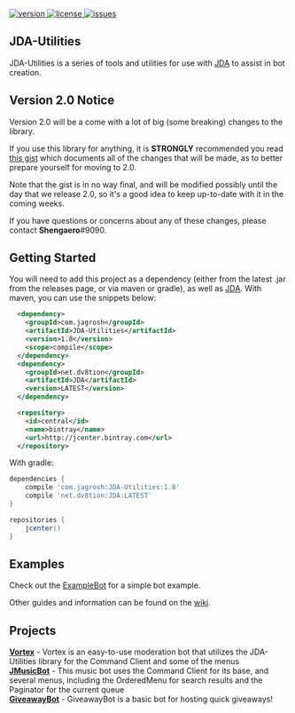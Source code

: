 [version]: https://api.bintray.com/packages/jagrosh/maven/JDA-Utilities/images/download.svg
[download]: https://bintray.com/jagrosh/maven/JDA-Utilities/_latestVersion
[license]: https://img.shields.io/badge/License-Apache%202.0-lightgrey.svg
[issues]: https://img.shields.io/github/issues/JDA-Applications/JDA-Utilities.svg 
[issueslink]: https://github.com/JDA-Applications/JDA-Utilities/issues

[ ![version][] ][download]
[ ![license][] ](https://github.com/JDA-Applications/JDA-Utilities/tree/master/LICENSE)
[ ![issues][] ][issueslink]

## JDA-Utilities
JDA-Utilities is a series of tools and utilities for use with [JDA](https://github.com/DV8FromTheWorld/JDA) to assist in bot creation.

## Version 2.0 Notice
Version 2.0 will be a come with a lot of big (some breaking) changes to the library.

If you use this library for anything, it is **STRONGLY** recommended you read [this gist](https://gist.github.com/TheMonitorLizard/4f09ac2a3c9d8019dc3cde02cc456eee)
which documents all of the changes that will be made, as to better prepare yourself for moving to 2.0.

Note that the gist is in no way final, and will be modified possibly until the day that we release 2.0,
so it's a good idea to keep up-to-date with it in the coming weeks.

If you have questions or concerns about any of these changes, please contact **Shengaero**#9090.

## Getting Started
You will need to add this project as a dependency (either from the latest .jar from the releases page, or via maven or gradle), as well as [JDA](https://github.com/DV8FromTheWorld/JDA). With maven, you can use the snippets below:
```xml
  <dependency>
    <groupId>com.jagrosh</groupId>
    <artifactId>JDA-Utilities</artifactId>
    <version>1.8</version>
    <scope>compile</scope>
  </dependency>
  <dependency>
    <groupId>net.dv8tion</groupId>
    <artifactId>JDA</artifactId>
    <version>LATEST</version>
  </dependency>
```
```xml
  <repository>
    <id>central</id>
    <name>bintray</name>
    <url>http://jcenter.bintray.com</url>
  </repository>
```
With gradle:
```groovy
dependencies {
    compile 'com.jagrosh:JDA-Utilities:1.8'
    compile 'net.dv8tion:JDA:LATEST'
}

repositories {
    jcenter()
}
```

## Examples
Check out the [ExampleBot](https://github.com/jagrosh/ExampleBot) for a simple bot example.

Other guides and information can be found on the [wiki](https://github.com/JDA-Applications/JDA-Utilities/wiki).

## Projects
[**Vortex**](https://github.com/jagrosh/Vortex) - Vortex is an easy-to-use moderation bot that utilizes the JDA-Utilities library for the Command Client and some of the menus<br>
[**JMusicBot**](https://github.com/jagrosh/MusicBot) - This music bot uses the Command Client for its base, and several menus, including the OrderedMenu for search results and the Paginator for the current queue<br>
[**GiveawayBot**](https://github.com/jagrosh/GiveawayBot) - GiveawayBot is a basic bot for hosting quick giveaways!<br>
